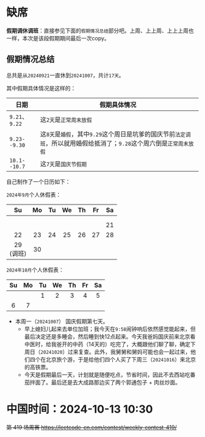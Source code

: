 
# 缺席

**假期调休调班**：直接参见下面的`假期情况总结`部分吧。上周、上上周、上上上周也一样，本次是该段假期期间最后一次copy。

## 假期情况总结

总共是从`20240921`一直休到`20241007`，共计`17天`。

其中假期具体情况是这样的：

| 日期 | 假期具体情况 |
|--|--|
| `9.21`、`9.22` | 这`2天`是`正常周末放假` |
| `9.23--9.30` | 这`8天`是`婚假`，其中`9.29`这个周日是坑爹的国庆节前`法定调班`，所以就用婚假给抵消了；`9.28`这个周六倒是`正常周末放假` |
| `10.1--10.7` | 这`7天`是`国庆节假期` |

自己制作了一个日历如下：

`2024年9月`个人休假表：

|Su|Mo|Tu|We|Th|Fr|Sa|
|:--:|:--:|:--:|:--:|:--:|:--:|:--:|
||||||||
||||||||
|||||||21|
|22|23|24|25|26|27|28|
|29<br>(调班)|30||||||

`2024年10月`个人休假表：

|Su|Mo|Tu|We|Th|Fr|Sa|
|:--:|:--:|:--:|:--:|:--:|:--:|:--:|
|||1|2|3|4|5|
|6|7||||||

- 本周一（`20241007`） 国庆假期第七天。
  * 早上媳妇儿起来去单位加班；我今天在`9:58`闹钟响后依然感觉能起来，但最后决定还是多睡会，然后睡到快12点起来。今天我爸妈国庆前来北京看中医时，给我爸开的中药（14天的）吃完了，大概跟他们聊了聊，确定下周日（`20241020`）过来复查。此外，我舅舅和舅妈可能也会一起过来，他们四个在北京旅个游，于是给他们四个人买了下周三（`20241016`）来北京的高铁票。
  * 今天是假期最后一天，计划就是随便吃点，节省时间，因此不去西站吃番茄拌面了。最后还是去大成路那边买了两个郭通包子 + 肉丝炒面。

# 中国时间：2024-10-13 10:30

~~第 419 场周赛 https://leetcode-cn.com/contest/weekly-contest-419/~~
